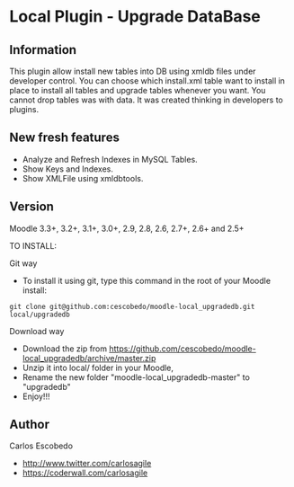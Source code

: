 Local Plugin - Upgrade DataBase
======================

Information
-----------

This plugin allow install new tables into DB using xmldb files under developer control.
You can choose which install.xml table want to install in place to install all tables and 
upgrade tables whenever you want.
You cannot drop tables was with data.
It was created thinking in developers to plugins.

New fresh features
------------------
- Analyze and Refresh Indexes in MySQL Tables.
- Show Keys and Indexes.
- Show XMLFile using xmldbtools.

Version  
-------
Moodle 3.3+, 3.2+, 3.1+, 3.0+, 2.9, 2.8, 2.6, 2.7+, 2.6+ and 2.5+

TO INSTALL:

Git way
- To install it using git, type this command in the root of your Moodle install:
```
git clone git@github.com:cescobedo/moodle-local_upgradedb.git local/upgradedb
```

Download way
- Download the zip from <https://github.com/cescobedo/moodle-local_upgradedb/archive/master.zip>
- Unzip it into  local/ folder in your Moodle,
- Rename the new folder "moodle-local_upgradedb-master" to "upgradedb"
- Enjoy!!!


Author
------
Carlos Escobedo
- <http://www.twitter.com/carlosagile>
- <https://coderwall.com/carlosagile>



